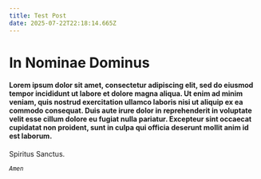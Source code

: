 ```yaml
---
title: Test Post
date: 2025-07-22T22:18:14.665Z
---
```

# In Nominae Dominus



<!--StartFragment-->

#### **L**orem ipsum dolor sit amet, consectetur adipiscing elit, sed do eiusmod tempor incididunt ut labore et dolore magna aliqua. Ut enim ad minim veniam, quis nostrud exercitation ullamco laboris nisi ut aliquip ex ea commodo consequat. Duis aute irure dolor in reprehenderit in voluptate velit esse cillum dolore eu fugiat nulla pariatur. Excepteur sint occaecat cupidatat non proident, sunt in culpa qui officia deserunt mollit anim id est laborum.

<!--EndFragment-->



Spiritus Sanctus.



*`Amen`*